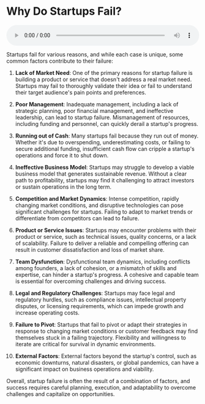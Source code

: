 # Why Do Startups Fail?

<audio controls style="width: 100%;">
  <source src="../../../../../audio/4th_sem/PLS/Unit 1 Introduction/1.C_Why_Startups_Fail.mp3" type="audio/mpeg">
  Your browser does not support the audio element.
</audio>


Startups fail for various reasons, and while each case is unique, some common factors contribute to their failure:

1. **Lack of Market Need**: One of the primary reasons for startup failure is building a product or service that doesn't address a real market need. Startups may fail to thoroughly validate their idea or fail to understand their target audience's pain points and preferences.

2. **Poor Management**: Inadequate management, including a lack of strategic planning, poor financial management, and ineffective leadership, can lead to startup failure. Mismanagement of resources, including funding and personnel, can quickly derail a startup's progress.

3. **Running out of Cash**: Many startups fail because they run out of money. Whether it's due to overspending, underestimating costs, or failing to secure additional funding, insufficient cash flow can cripple a startup's operations and force it to shut down.

4. **Ineffective Business Model**: Startups may struggle to develop a viable business model that generates sustainable revenue. Without a clear path to profitability, startups may find it challenging to attract investors or sustain operations in the long term.

5. **Competition and Market Dynamics**: Intense competition, rapidly changing market conditions, and disruptive technologies can pose significant challenges for startups. Failing to adapt to market trends or differentiate from competitors can lead to failure.

6. **Product or Service Issues**: Startups may encounter problems with their product or service, such as technical issues, quality concerns, or a lack of scalability. Failure to deliver a reliable and compelling offering can result in customer dissatisfaction and loss of market share.

7. **Team Dysfunction**: Dysfunctional team dynamics, including conflicts among founders, a lack of cohesion, or a mismatch of skills and expertise, can hinder a startup's progress. A cohesive and capable team is essential for overcoming challenges and driving success.

8. **Legal and Regulatory Challenges**: Startups may face legal and regulatory hurdles, such as compliance issues, intellectual property disputes, or licensing requirements, which can impede growth and increase operating costs.

9. **Failure to Pivot**: Startups that fail to pivot or adapt their strategies in response to changing market conditions or customer feedback may find themselves stuck in a failing trajectory. Flexibility and willingness to iterate are critical for survival in dynamic environments.

10. **External Factors**: External factors beyond the startup's control, such as economic downturns, natural disasters, or global pandemics, can have a significant impact on business operations and viability.

Overall, startup failure is often the result of a combination of factors, and success requires careful planning, execution, and adaptability to overcome challenges and capitalize on opportunities.
